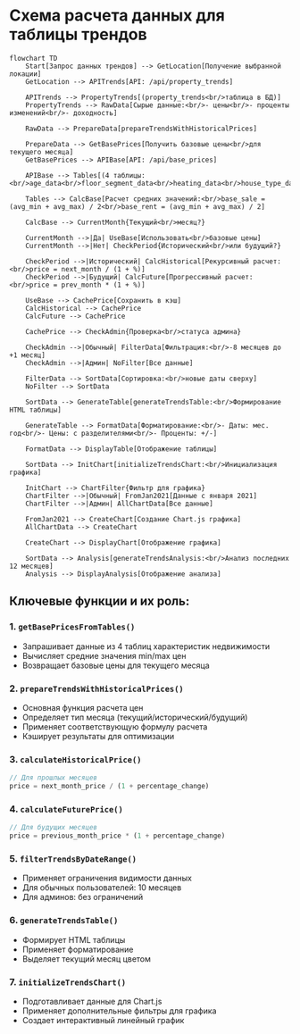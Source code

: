 # Схема расчета данных для таблицы трендов

```mermaid
flowchart TD
    Start[Запрос данных трендов] --> GetLocation[Получение выбранной локации]
    GetLocation --> APITrends[API: /api/property_trends]
    
    APITrends --> PropertyTrends[(property_trends<br/>таблица в БД)]
    PropertyTrends --> RawData[Сырые данные:<br/>- цены<br/>- проценты изменений<br/>- доходность]
    
    RawData --> PrepareData[prepareTrendsWithHistoricalPrices]
    
    PrepareData --> GetBasePrices[Получить базовые цены<br/>для текущего месяца]
    GetBasePrices --> APIBase[API: /api/base_prices]
    
    APIBase --> Tables[(4 таблицы:<br/>age_data<br/>floor_segment_data<br/>heating_data<br/>house_type_data)]
    
    Tables --> CalcBase[Расчет средних значений:<br/>base_sale = (avg_min + avg_max) / 2<br/>base_rent = (avg_min + avg_max) / 2]
    
    CalcBase --> CurrentMonth{Текущий<br/>месяц?}
    
    CurrentMonth -->|Да| UseBase[Использовать<br/>базовые цены]
    CurrentMonth -->|Нет| CheckPeriod{Исторический<br/>или будущий?}
    
    CheckPeriod -->|Исторический| CalcHistorical[Рекурсивный расчет:<br/>price = next_month / (1 + %)]
    CheckPeriod -->|Будущий| CalcFuture[Прогрессивный расчет:<br/>price = prev_month * (1 + %)]
    
    UseBase --> CachePrice[Сохранить в кэш]
    CalcHistorical --> CachePrice
    CalcFuture --> CachePrice
    
    CachePrice --> CheckAdmin{Проверка<br/>статуса админа}
    
    CheckAdmin -->|Обычный| FilterData[Фильтрация:<br/>-8 месяцев до +1 месяц]
    CheckAdmin -->|Админ| NoFilter[Все данные]
    
    FilterData --> SortData[Сортировка:<br/>новые даты сверху]
    NoFilter --> SortData
    
    SortData --> GenerateTable[generateTrendsTable:<br/>Формирование HTML таблицы]
    
    GenerateTable --> FormatData[Форматирование:<br/>- Даты: мес. год<br/>- Цены: с разделителями<br/>- Проценты: +/-]
    
    FormatData --> DisplayTable[Отображение таблицы]
    
    SortData --> InitChart[initializeTrendsChart:<br/>Инициализация графика]
    
    InitChart --> ChartFilter{Фильтр для графика}
    ChartFilter -->|Обычный| FromJan2021[Данные с января 2021]
    ChartFilter -->|Админ| AllChartData[Все данные]
    
    FromJan2021 --> CreateChart[Создание Chart.js графика]
    AllChartData --> CreateChart
    
    CreateChart --> DisplayChart[Отображение графика]
    
    SortData --> Analysis[generateTrendsAnalysis:<br/>Анализ последних 12 месяцев]
    Analysis --> DisplayAnalysis[Отображение анализа]
```

## Ключевые функции и их роль:

### 1. `getBasePricesFromTables()`
- Запрашивает данные из 4 таблиц характеристик недвижимости
- Вычисляет средние значения min/max цен
- Возвращает базовые цены для текущего месяца

### 2. `prepareTrendsWithHistoricalPrices()`
- Основная функция расчета цен
- Определяет тип месяца (текущий/исторический/будущий)
- Применяет соответствующую формулу расчета
- Кэширует результаты для оптимизации

### 3. `calculateHistoricalPrice()`
```javascript
// Для прошлых месяцев
price = next_month_price / (1 + percentage_change)
```

### 4. `calculateFuturePrice()`
```javascript
// Для будущих месяцев
price = previous_month_price * (1 + percentage_change)
```

### 5. `filterTrendsByDateRange()`
- Применяет ограничения видимости данных
- Для обычных пользователей: 10 месяцев
- Для админов: без ограничений

### 6. `generateTrendsTable()`
- Формирует HTML таблицы
- Применяет форматирование
- Выделяет текущий месяц цветом

### 7. `initializeTrendsChart()`
- Подготавливает данные для Chart.js
- Применяет дополнительные фильтры для графика
- Создает интерактивный линейный график